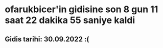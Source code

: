 # ofarukbicer'in gidisine son 8 gun 11 saat 22 dakika 55 saniye kaldi

## Gidis tarihi: 30.09.2022 :(